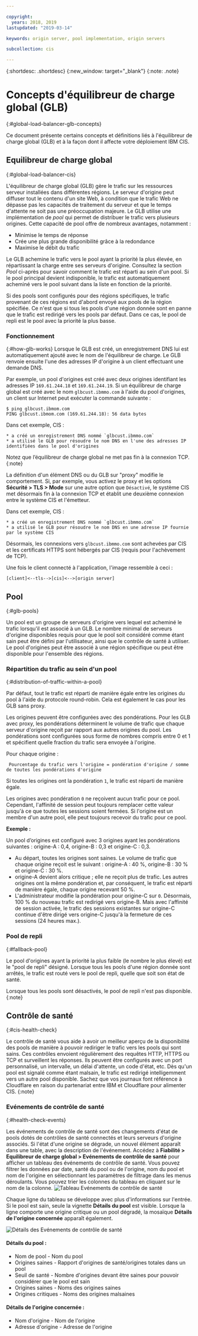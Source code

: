 ```yaml
---

copyright:
  years: 2018, 2019
lastupdated: "2019-03-14"

keywords: origin server, pool implementation, origin servers

subcollection: cis

---
```


{:shortdesc: .shortdesc} 
{:new_window: target="_blank"} 
{:note: .note}

# Concepts d'équilibreur de charge global (GLB)
{:#global-load-balancer-glb-concepts}

Ce document présente certains concepts et définitions liés à l'équilibreur de charge global (GLB) et à la façon dont il affecte votre déploiement IBM CIS.

## Equilibreur de charge global
{:#global-load-balancer-cis}

L'équilibreur de charge global (GLB) gère le trafic sur les ressources serveur installées dans différentes régions. Le serveur d'origine peut diffuser tout le contenu d'un site Web, à condition que le trafic Web ne dépasse pas les capacités de traitement du serveur et que le temps d'attente ne soit pas une préoccupation majeure. Le GLB utilise une implémentation de _pool_ qui permet de distribuer le trafic vers plusieurs origines. Cette capacité de pool offre de nombreux avantages, notamment : 

  * Minimise le temps de réponse 
  * Crée une plus grande disponibilité grâce à la redondance 
  * Maximise le débit du trafic 

Le GLB achemine le trafic vers le pool ayant la priorité la plus élevée, en répartissant la charge entre ses serveurs d'origine. Consultez la section _Pool_ ci-après pour savoir comment le trafic est réparti au sein d'un pool. Si le pool principal devient indisponible, le trafic est automatiquement acheminé vers le pool suivant dans la liste en fonction de la priorité. 

Si des pools sont configurés pour des régions spécifiques, le trafic provenant de ces régions est d'abord envoyé aux pools de la région spécifiée. Ce n'est que si tous les pools d'une région donnée sont en panne que le trafic est redirigé vers les pools par défaut. Dans ce cas, le pool de repli est le pool avec la priorité la plus basse.  

### Fonctionnement
{:#how-glb-works}
Lorsque le GLB est créé, un enregistrement DNS lui est automatiquement ajouté avec le nom de l'équilibreur de charge. Le GLB renvoie ensuite l'une des adresses IP d'origine à un client effectuant une demande DNS. 

Par exemple, un pool d'origines est créé avec deux origines identifiant les adresses IP `169.61.244.18` et `169.61.244.19`. Si un équilibreur de charge global est créé avec le nom `glbcust.ibmmo.com` à l'aide du pool d'origines, un client sur Internet peut exécuter la commande suivante : 
```
$ ping glbcust.ibmom.com
PING glbcust.ibmom.com (169.61.244.18): 56 data bytes
```
Dans cet exemple, CIS : 

    * a créé un enregistrement DNS nommé `glbcust.ibmmo.com`
    * a utilisé le GLB pour résoudre le nom DNS en l'une des adresses IP identifiées dans le pool d'origines 

Notez que l’équilibreur de charge global ne met pas fin à la connexion TCP.
{:note}

La définition d'un élément DNS ou du GLB sur "proxy" modifie le comportement. Si, par exemple, vous activez le proxy et les options **Sécurité > TLS > Mode** sur une autre option que `Désactivé`, le système CIS met désormais fin à la connexion TCP et établit une deuxième connexion entre le système CIS et l'émetteur. 

Dans cet exemple, CIS : 

    * a créé un enregistrement DNS nommé `glbcust.ibmmo.com`
    * a utilisé le GLB pour résoudre le nom DNS en une adresse IP fournie par le système CIS 
    
Désormais, les connexions vers `glbcust.ibmmo.com` sont achevées par CIS et les certificats HTTPS sont hébergés par CIS (requis pour l'achèvement de TCP). 

Une fois le client connecté à l'application, l'image ressemble à ceci : 

`[client]<--tls-->[cis]<-->[origin server]`

## Pool
{:#glb-pools}

Un pool est un groupe de serveurs d'origine vers lequel est acheminé le trafic lorsqu'il est associé à un GLB. Le nombre minimal de serveurs d'origine disponibles requis pour que le pool soit considéré comme étant sain peut être défini par l'utilisateur, ainsi que le contrôle de santé à utiliser. Le pool d'origines peut être associé à une région spécifique ou peut être disponible pour l'ensemble des régions.

### Répartition du trafic au sein d'un pool 
{:#distribution-of-traffic-within-a-pool}

Par défaut, tout le trafic est réparti de manière égale entre les origines du pool à l'aide du protocole round-robin. Cela est également le cas pour les GLB sans proxy. 

Les origines peuvent être configurées avec des pondérations. Pour les GLB avec proxy, les pondérations déterminent le volume de trafic que chaque serveur d'origine reçoit par rapport aux autres origines du pool. Les pondérations sont configurées sous forme de nombres compris entre 0 et 1 et spécifient quelle fraction du trafic sera envoyée à l'origine.  

Pour chaque origine : 

` Pourcentage du trafic vers l'origine = pondération d'origine / somme de toutes les pondérations d'origine`

Si toutes les origines ont la pondération `1`, le trafic est réparti de manière égale.  

Les origines avec pondération `0` ne reçoivent aucun trafic pour ce pool. Cependant, l'affinité de session peut toujours remplacer cette valeur jusqu'à ce que toutes les sessions soient fermées. Si l'origine est un membre d'un autre pool, elle peut toujours recevoir du trafic pour ce pool. 

**Exemple :** 

Un pool d’origines est configuré avec 3 origines ayant les pondérations suivantes : origine-A : 0,4, origine-B : 0,3 et origine-C : 0,3. 

* Au départ, toutes les origines sont saines. Le volume de trafic que chaque origine reçoit est le suivant : origine-A : 40 %, origine-B : 30 % et origine-C : 30 %.
* origine-A devient alors critique ; elle ne reçoit plus de trafic. Les autres origines ont la même pondération et, par conséquent, le trafic est réparti de manière égale, chaque origine recevant 50 %.
* L'administrateur modifie la pondération pour origine-C sur `0`. Désormais, 100 % du nouveau trafic est redirigé vers origine-B. Mais avec l'affinité de session activée, le trafic des sessions existantes sur origine-C continue d'être dirigé vers origine-C jusqu'à la fermeture de ces sessions (24 heures max.). 

### Pool de repli
{:#fallback-pool}

Le pool d'origines ayant la priorité la plus faible (le nombre le plus élevé) est le "pool de repli" désigné. Lorsque tous les pools d'une région donnée sont arrêtés, le trafic est routé vers le pool de repli, quelle que soit son état de santé.

Lorsque tous les pools sont désactivés, le pool de repli n'est pas disponible.
{:note}

## Contrôle de santé
{:#cis-health-check}

Le contrôle de santé vous aide à avoir un meilleur aperçu de la disponibilité des pools de manière à pouvoir rediriger le trafic vers les pools qui sont sains. Ces contrôles envoient régulièrement des requêtes HTTP, HTTPS ou TCP et surveillent les réponses. Ils peuvent être configurés avec un port personnalisé, un intervalle, un délai d'attente, un code d'état, etc. Dès qu'un pool est signalé comme étant malsain, le trafic est redirigé intelligemment vers un autre pool disponible. Sachez que vos journaux font référence à Cloudflare en raison du partenariat entre IBM et Cloudflare pour alimenter CIS. {:note}

### Evénements de contrôle de santé 
{:#health-check-events}

Les événements de contrôle de santé sont des changements d'état de pools dotés de contrôles de santé connectés et leurs serveurs d'origine associés. Si l'état d'une origine se dégrade, un nouvel élément apparaît dans une table, avec la description de l'événement. Accédez à **Fiabilité > Equilibreur de charge global > Evénements de contrôle de santé** pour afficher un tableau des événements de contrôle de santé. Vous pouvez filtrer les données par date, santé du pool ou de l'origine, nom du pool et nom de l'origine en sélectionnant les paramètres de filtrage dans les menus déroulants. Vous pouvez trier les colonnes du tableau en cliquant sur le nom de la colonne.
![Tableau Evénements de contrôle de santé](images/health-check-events-table.png)

Chaque ligne du tableau se développe avec plus d'informations sur l'entrée. Si le pool est sain, seule la vignette **Détails du pool** est visible. Lorsque la ligne comporte une origine critique ou un pool dégradé, la mosaïque **Détails de l'origine concernée** apparaît également.  

![Détails des Evénements de contrôle de santé](images/health-check-events-details.png)

#### Détails du pool :
* Nom de pool - Nom du pool
* Origines saines - Rapport d'origines de santé/origines totales dans un pool
* Seuil de santé - Nombre d'origines devant être saines pour pouvoir considérer que le pool est sain
* Origines saines - Noms des origines saines
* Origines critiques - Noms des origines malsaines 

#### Détails de l'origine concernée : 
* Nom d'origine - Nom de l'origine
* Adresse d'origine - Adresse de l'origine
